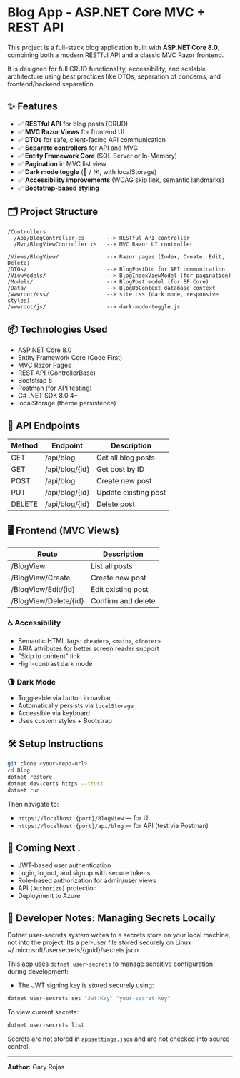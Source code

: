# Blog App - ASP.NET Core MVC + REST API

This project is a full-stack blog application built with **ASP.NET Core 8.0**, combining both a modern RESTful API and a classic MVC Razor frontend.

It is designed for full CRUD functionality, accessibility, and scalable architecture using best practices like DTOs, separation of concerns, and frontend/backend separation.

## ✨ Features

- ✅ **RESTful API** for blog posts (CRUD)
- ✅ **MVC Razor Views** for frontend UI
- ✅ **DTOs** for safe, client-facing API communication
- ✅ **Separate controllers** for API and MVC
- ✅ **Entity Framework Core** (SQL Server or In-Memory)
- ✅ **Pagination** in MVC list view
- ✅ **Dark mode toggle** (🌙 / ☀️, with localStorage)
- ✅ **Accessibility improvements** (WCAG skip link, semantic landmarks)
- ✅ **Bootstrap-based styling**

## 🗂️ Project Structure

```
/Controllers
  /Api/BlogController.cs       --> RESTful API controller
  /Mvc/BlogViewController.cs   --> MVC Razor UI controller

/Views/BlogView/               --> Razor pages (Index, Create, Edit, Delete)
/DTOs/                         --> BlogPostDto for API communication
/ViewModels/                   --> BlogIndexViewModel (for pagination)
/Models/                       --> BlogPost model (for EF Core)
/Data/                         --> BlogDbContext database context
/wwwroot/css/                  --> site.css (dark mode, responsive styles)
/wwwroot/js/                   --> dark-mode-toggle.js
```

## 📦 Technologies Used

- ASP.NET Core 8.0
- Entity Framework Core (Code First)
- MVC Razor Pages
- REST API (ControllerBase)
- Bootstrap 5
- Postman (for API testing)
- C# .NET SDK 8.0.4+
- localStorage (theme persistence)

## 🚀 API Endpoints

| Method | Endpoint          | Description         |
|--------|-------------------|---------------------|
| GET    | /api/blog         | Get all blog posts  |
| GET    | /api/blog/{id}    | Get post by ID      |
| POST   | /api/blog         | Create new post     |
| PUT    | /api/blog/{id}    | Update existing post|
| DELETE | /api/blog/{id}    | Delete post         |

## 🖥️ Frontend (MVC Views)

| Route                    | Description            |
|--------------------------|------------------------|
| /BlogView                | List all posts         |
| /BlogView/Create         | Create new post        |
| /BlogView/Edit/{id}      | Edit existing post     |
| /BlogView/Delete/{id}    | Confirm and delete     |

### ♿ Accessibility

- Semantic HTML tags: `<header>`, `<main>`, `<footer>`
- ARIA attributes for better screen reader support
- "Skip to content" link
- High-contrast dark mode

### 🌗 Dark Mode

- Toggleable via button in navbar
- Automatically persists via `localStorage`
- Accessible via keyboard
- Uses custom styles + Bootstrap

## 🛠️ Setup Instructions

```bash
git clone <your-repo-url>
cd Blog
dotnet restore
dotnet dev-certs https --trust
dotnet run
```

Then navigate to:

- `https://localhost:{port}/BlogView` — for UI
- `https://localhost:{port}/api/blog` — for API (test via Postman)

## 🔐 Coming Next .

- JWT-based user authentication
- Login, logout, and signup with secure tokens
- Role-based authorization for admin/user views
- API `[Authorize]` protection
- Deployment to Azure

## 🔐 Developer Notes: Managing Secrets Locally
Dotnet user-secrets system writes to a secrets store on your local machine, not into the project. Its a per-user file stored securely on Linux ~/.microsoft/usersecrets/{guid}/secrets.json

This app uses `dotnet user-secrets` to manage sensitive configuration during development:

- The JWT signing key is stored securely using:
```bash
dotnet user-secrets set "Jwt:Key" "your-secret-key"
```
To view current secrets:
```bash
dotnet user-secrets list
```
Secrets are not stored in `appsettings.json` and are not checked into source control.

---

**Author:** Gary Rojas